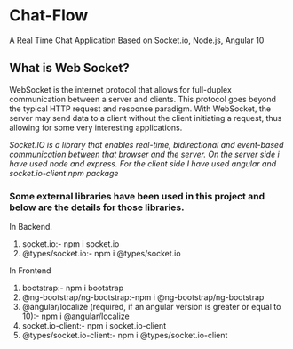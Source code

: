# Chat-Flow
A Real Time Chat Application Based on Socket.io, Node.js, Angular 10

## What is Web Socket? 
WebSocket is the internet protocol that allows for full-duplex communication between a server and clients. This protocol goes beyond the typical HTTP request and response paradigm. With WebSocket, the server may send data to a client without the client initiating a request, thus allowing for some very interesting applications.

*Socket.IO is a library that enables real-time, bidirectional and event-based communication between that browser and the server. On the server side i have used node and express. For the client side I have used angular and socket.io-client npm package*

### Some external libraries have been used in this project and below are the details for those libraries.
In Backend.
1. socket.io:- npm i socket.io
2. @types/socket.io:- npm i @types/socket.io

In Frontend
1. bootstrap:- npm i bootstrap
2. @ng-bootstrap/ng-bootstrap:-npm i @ng-bootstrap/ng-bootstrap
3. @angular/localize (required, if an angular version is greater or equal to 10):- npm i @angular/localize
4. socket.io-client:- npm i socket.io-client
5. @types/socket.io-client:- npm i @types/socket.io-client
